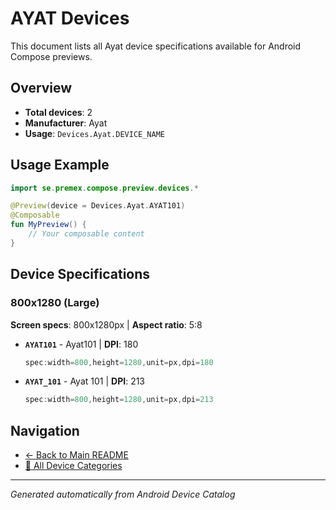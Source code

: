 # AYAT Devices

This document lists all Ayat device specifications available for Android Compose previews.

## Overview

- **Total devices**: 2
- **Manufacturer**: Ayat
- **Usage**: `Devices.Ayat.DEVICE_NAME`

## Usage Example

```kotlin
import se.premex.compose.preview.devices.*

@Preview(device = Devices.Ayat.AYAT101)
@Composable
fun MyPreview() {
    // Your composable content
}
```

## Device Specifications

### 800x1280 (Large)

**Screen specs**: 800x1280px | **Aspect ratio**: 5:8

- **`AYAT101`** - Ayat101 | **DPI**: 180
  ```kotlin
  spec:width=800,height=1280,unit=px,dpi=180
  ```

- **`AYAT_101`** - Ayat 101 | **DPI**: 213
  ```kotlin
  spec:width=800,height=1280,unit=px,dpi=213
  ```

## Navigation

- [← Back to Main README](../../README.md)
- [📱 All Device Categories](../README.md)

---
*Generated automatically from Android Device Catalog*
